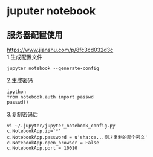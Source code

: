 # juputer notebook
## 服务器配置使用
https://www.jianshu.com/p/8fc3cd032d3c  
1.生成配置文件
```
jupyter notebook --generate-config
```
2.生成密码
```
ipython
from notebook.auth import passwd
passwd()
```
3.复制密码后
```
vi ~/.jupyter/jupyter_notebook_config.py
c.NotebookApp.ip='*'
c.NotebookApp.password = u'sha:ce...刚才复制的那个密文'
c.NotebookApp.open_browser = False
c.NotebookApp.port = 10010
```
